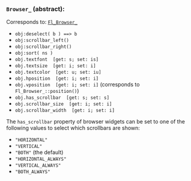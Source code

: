 ### `Browser_` (abstract):

Corresponds to:
[`Fl_Browser_`](http://www.fltk.org/doc-1.3/classFl__Browser__.html)

*   `obj:deselect( b ) ==> b`
*   `obj:scrollbar_left()`
*   `obj:scrollbar_right()`
*   `obj:sort( ns )`
*   `obj.textfont  [get: s; set: is]`
*   `obj.textsize  [get: i; set: i]`
*   `obj.textcolor  [get: u; set: iu]`
*   `obj.hposition  [get: i; set: i]`
*   `obj.vposition  [get: i; set: i]` (corresponds to
    `Fl_Browser_::position()`)
*   `obj.has_scrollbar  [get: s; set: s]`
*   `obj.scrollbar_size  [get: i; set: i]`
*   `obj.scrollbar_width  [get: i; set: i]`

The `has_scrollbar` property of browser widgets can be set to one of
the following values to select which scrollbars are shown:

*   `"HORIZONTAL"`
*   `"VERTICAL"`
*   `"BOTH"` (the default)
*   `"HORIZONTAL_ALWAYS"`
*   `"VERTICAL_ALWAYS"`
*   `"BOTH_ALWAYS"`

